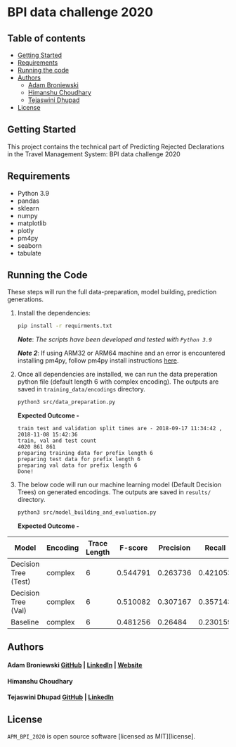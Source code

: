 # BPI data challenge 2020

## Table of contents

- [Getting Started](#getting-started)
- [Requirements](#Requirements)
- [Running the code](#running-the-code)
- [Authors](#authors)
  - [Adam Broniewski](#adam-broniewski)
  - [Himanshu Choudhary](#himanshu-choudhary)
  - [Tejaswini Dhupad](#tejaswini-dhupad)
- [License](#license)

## Getting Started

This project contains the technical part of Predicting Rejected Declarations in the Travel Management System: BPI data challenge 2020

## Requirements
- Python 3.9
- pandas
- sklearn
- numpy
- matplotlib
- plotly
- pm4py
- seaborn
- tabulate

## Running the Code

These steps will run the full data-preparation, model building, prediction generations.

1. Install the dependencies:
    ```bash
    pip install -r requirments.txt
    ```
   ***Note***: *The scripts have been developed and tested with `Python 3.9`*
   
    ***Note 2***: If using ARM32 or ARM64 machine and an error is encountered installing pm4py, follow pm4py install instructions [here](https://pm4py.fit.fraunhofer.de/install-page).

2. Once all dependencies are installed, we can run the data preperation python file (default length 6 with complex encoding). The outputs are saved in `training_data/encodings` directory.
    ```bash
    python3 src/data_preparation.py
    ```
    **Expected Outcome -** 
    ```
    train test and validation split times are - 2018-09-17 11:34:42 , 2018-11-08 15:42:36 
    train, val and test count
    4020 861 861
    preparing training data for prefix length 6
    preparing test data for prefix length 6
    preparing val data for prefix length 6
    Done!
    ```

3. The below code will run our machine learning model (Default Decision Trees) on generated encodings. The outputs are saved in `results/` directory.

    ```bash
    python3 src/model_building_and_evaluation.py
    ```
    **Expected Outcome -** 

| Model                | Encoding   |   Trace Length |   F-score |   Precision |   Recall |   Accuracy |
|----------------------|------------|----------------|-----------|-------------|----------|------------|
| Decision Tree (Test) | complex    |              6 |  0.544791 |    0.263736 | 0.421053 |   0.651568 |
| Decision Tree (Val)  | complex    |              6 |  0.510082 |    0.307167 | 0.357143 |   0.576074 |
| Baseline             | complex    |              6 |  0.481256 |    0.26484       | 0.230159   |   0.587689 |




## Authors

#### Adam Broniewski [GitHub](https://github.com/abroniewski) | [LinkedIn](https://www.linkedin.com/in/abroniewski/) | [Website](https://adambron.com)
#### Himanshu Choudhary
#### Tejaswini Dhupad [GitHub](https://github.com/tejaswinidhupad) | [LinkedIn](https://www.linkedin.com/in/tejaswinidhupad/) 

## License

`APM_BPI_2020` is open source software [licensed as MIT][license].
